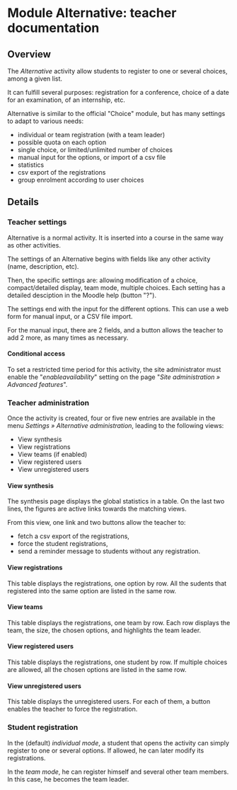 # Module Alternative: teacher documentation

## Overview

The *Alternative* activity allow students to register to one or several choices,
among a given list.

It can fulfill several purposes: registration for a conference, choice of
a date for an examination, of an internship, etc.

Alternative is similar to the official "Choice" module, but has many settings
to adapt to various needs:

- individual or team registration (with a team leader)
- possible quota on each option
- single choice, or limited/unlimited number of choices
- manual input for the options, or import of a csv file
- statistics
- csv export of the registrations
- group enrolment according to user choices


## Details

### Teacher settings

Alternative is a normal activity.
It is inserted into a course in the same way as other activities.

The settings of an Alternative begins with fields like any other activity
(name, description, etc).

Then, the specific settings are:
allowing modification of a choice, compact/detailed display, team mode, multiple choices.
Each setting has a detailed desciption in the Moodle help (button "?").

The settings end with the input for the different options.
This can use a web form for manual input, or a CSV file import.

For the manual input, there are 2 fields, and a button allows the teacher to add
2 more, as many times as necessary.

#### Conditional access
To set a restricted time period for this activity, the site administrator
must enable the "_enableavailability_" setting on the page
"_Site administration » Advanced features_".


### Teacher administration

Once the activity is created, four or five new entries are available in the
menu _Settings » Alternative administration_, leading to the following views:

- View synthesis
- View registrations
- View teams (if enabled)
- View registered users
- View unregistered users


#### View synthesis
The synthesis page displays the global statistics in a table.
On the last two lines, the figures are active links towards the matching views.

From this view, one link and two buttons allow the teacher to:

- fetch a csv export of the registrations,
- force the student registrations,
- send a reminder message to students without any registration.

#### View registrations
This table displays the registrations, one option by row.
All the sudents that registered into the same option are listed in the same row.

#### View teams
This table displays the registrations, one team by row.
Each row displays the team, the size, the chosen options, and highlights the team leader.

#### View registered users
This table displays the registrations, one student by row.
If multiple choices are allowed, all the chosen options are listed in the same row.

#### View unregistered users
This table displays the unregistered users.
For each of them, a button enables the teacher to force the registration.


### Student registration

In the (default) *individual mode*, a student that opens the activity can
simply register to one or several options.
If allowed, he can later modify its registrations.

In the *team mode*, he can register himself and several other team members.
In this case, he becomes the team leader.
